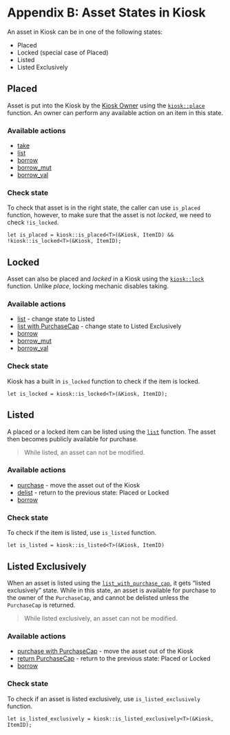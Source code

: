 # Appendix B: Asset States in Kiosk

An asset in Kiosk can be in one of the following states:
- Placed
- Locked (special case of Placed)
- Listed
- Listed Exclusively

## Placed
Asset is put into the Kiosk by the [Kiosk Owner]() using the [`kiosk::place`](../kiosk/place-and-take) function. An owner can perform any available action on an item in this state.

### Available actions
- [take](../kiosk/place-and-take) 
- [list](../kiosk/list-and-purchase)
- [borrow](../kiosk/borrowing)
- [borrow_mut](../kiosk/borrowing)
- [borrow_val](../kiosk/borrowing)

### Check state
To check that asset is in the right state, the caller can use `is_placed` function, however, to make sure that the asset is not *locked*, we need to check `!is_locked`.

```Move
let is_placed = kiosk::is_placed<T>(&Kiosk, ItemID) && !kiosk::is_locked<T>(&Kiosk, ItemID);
```

## Locked
Asset can also be placed and *locked* in a Kiosk using the [`kiosk::lock`](../kiosk/locking) function. Unlike *place*, locking mechanic disables taking. 

### Available actions
- [list](../kiosk/list-and-purchase) - change state to Listed
- [list with PurchaseCap](../kiosk/purchase-cap) - change state to Listed Exclusively
- [borrow](../kiosk/borrowing)
- [borrow_mut](../kiosk/borrowing)
- [borrow_val](../kiosk/borrowing)

### Check state
Kiosk has a built in `is_locked` function to check if the item is locked.
```Move
let is_locked = kiosk::is_locked<T>(&Kiosk, ItemID);
```

## Listed
A placed or a locked item can be listed using the [`list`](../kiosk/list-and-purchase) function. The asset then becomes publicly available for purchase. 

> While listed, an asset can not be modified.

### Available actions
- [purchase](../kiosk/list-and-purchase) - move the asset out of the Kiosk
- [delist](../kiosk/list-and-purchase) - return to the previous state: Placed or Locked
- [borrow](../kiosk/borrowing)

### Check state
To check if the item is listed, use `is_listed` function.
```Move
let is_listed = kiosk::is_listed<T>(&Kiosk, ItemID)
```

## Listed Exclusively
When an asset is listed using the [`list_with_purchase_cap`](../kiosk/purchase-cap), it gets “listed exclusively” state. While in this state, an asset is available for purchase to the owner of the `PurchaseCap`, and cannot be delisted unless the `PurchaseCap` is returned.

> While listed exclusively, an asset can not be modified.

### Available actions
- [purchase with PurchaseCap](../kiosk/purchase-cap.md) - move the asset out of the Kiosk
- [return PurchaseCap](../kiosk/purchase-cap.md) - return to the previous state: Placed or Locked
- [borrow](../kiosk/borrowing.md)

### Check state
To check if an asset is listed exclusively, use `is_listed_exclusively` function.
```Move
let is_listed_exclusively = kiosk::is_listed_exclusively<T>(&Kiosk, ItemID);
```
